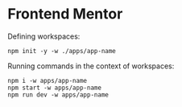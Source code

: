 # Frontend Mentor

Defining workspaces:

```
npm init -y -w ./apps/app-name
```

Running commands in the context of workspaces:

```
npm i -w apps/app-name
npm start -w apps/app-name
npm run dev -w apps/app-name
```
